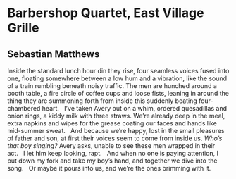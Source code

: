 # Barbershop Quartet, East Village Grille
## Sebastian Matthews
Inside the standard lunch hour din they rise, four
seamless voices fused into one, floating somewhere
between a low hum and a vibration, like the sound
of a train rumbling beneath noisy traffic.
The men are hunched around a booth table,
a fire circle of coffee cups and loose fists, leaning in
around the thing they are summoning forth
from inside this suddenly beating four-chambered
heart.   I’ve taken Avery out on a whim, ordered quesadillas
and onion rings, a kiddy milk with three straws.
We’re already deep in the meal, extra napkins
and wipes for the grease coating our faces
and hands like mid-summer sweat.   And because
we’re happy, lost in the small pleasures of father
and son, at first their voices seem to come from inside
us. _Who’s that boy singing?_ Avery asks, unable
to see these men wrapped in their act.   I let him
keep looking, rapt.   And when no one is paying
attention, I put down my fork and take my boy’s hand,
and together we dive into the song.   Or maybe it pours
into us, and we’re the ones brimming with it.